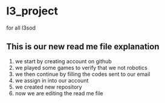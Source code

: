# l3_project
for all l3sod
## This is our new read me file explanation

1. we start by creating account on github
2. we played some games to verify that we not robotics
3. we then continue by filling the codes sent to our email
4. we assign in into our account
5. we created new repository
6. now we are editing the read me file
